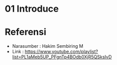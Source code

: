 # 01 Introduce

# Referensi

- Narasumber : Hakim Sembiring M
- Link : https://www.youtube.com/playlist?list=PL1aMeb5UP_PFgnTp4BOdb0XjR5QSksIvD